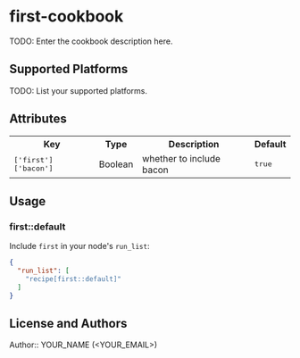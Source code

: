 # first-cookbook

TODO: Enter the cookbook description here.

## Supported Platforms

TODO: List your supported platforms.

## Attributes

<table>
  <tr>
    <th>Key</th>
    <th>Type</th>
    <th>Description</th>
    <th>Default</th>
  </tr>
  <tr>
    <td><tt>['first']['bacon']</tt></td>
    <td>Boolean</td>
    <td>whether to include bacon</td>
    <td><tt>true</tt></td>
  </tr>
</table>

## Usage

### first::default

Include `first` in your node's `run_list`:

```json
{
  "run_list": [
    "recipe[first::default]"
  ]
}
```

## License and Authors

Author:: YOUR_NAME (<YOUR_EMAIL>)
